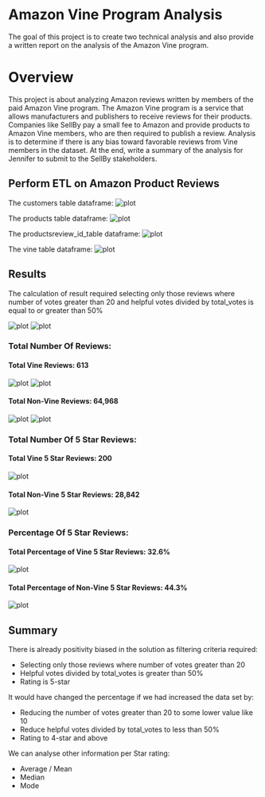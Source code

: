 # Amazon Vine Program Analysis
The goal of this project is to create two technical analysis and also provide a written report on the analysis of the Amazon Vine program. 

# Overview
This project is about analyzing Amazon reviews written by members of the paid Amazon Vine program. The Amazon Vine program is a service that allows manufacturers and publishers to receive reviews for their products. Companies like SellBy pay a small fee to Amazon and provide products to Amazon Vine members, who are then required to publish a review.  Analysis is to determine if there is any bias toward favorable reviews from Vine members in the dataset. At the end, write a summary of the analysis for Jennifer to submit to the SellBy stakeholders.


## Perform ETL on Amazon Product Reviews

The customers table dataframe:
![plot](./Resources/Customer_Data.png)

The products table dataframe:
![plot](./Resources/Products_Data.png)

The productsreview_id_table dataframe:
![plot](./Resources/Review_Data.png)

The vine table dataframe:
![plot](./Resources/Vine_Data.png)


## Results 
The calculation of result required selecting only those reviews where number of votes greater than 20 and helpful votes divided by total_votes is equal to or greater than 50%

![plot](./Resources/total_votes_gt_20.png)
![plot](./Resources/helpful_votes_above_50_percent.png)

### Total Number Of Reviews:
#### Total Vine Reviews: 613
![plot](./Resources/vine_count.png)
![plot](./Resources/vine_count2.png)

#### Total Non-Vine Reviews: 64,968 
![plot](./Resources/non_vine_count.png)
![plot](./Resources/non_vine_count2.png)

### Total Number Of 5 Star Reviews:
#### Total Vine 5 Star Reviews: 200
![plot](./Resources/vine_5_star.png)

#### Total Non-Vine 5 Star Reviews: 28,842 
![plot](./Resources/non_vine_5_star.png)

### Percentage Of 5 Star Reviews:

#### Total Percentage of Vine 5 Star Reviews: 32.6%

![plot](./Resources/vine_percentage.png)

#### Total Percentage of Non-Vine 5 Star Reviews: 44.3%

![plot](./Resources/percentage_of_non_vine.png)

## Summary  
There is already positivity biased in the solution as filtering criteria required:
- Selecting only those reviews where number of votes greater than 20
- Helpful votes divided by total_votes is greater than 50%
- Rating is 5-star

It would have changed the percentage if we had increased the data set by:
- Reducing the number of votes greater than 20 to some lower value like 10
- Reduce helpful votes divided by total_votes to less than 50%
- Rating to 4-star and above

We can analyse other information per Star rating:
- Average / Mean
- Median
- Mode
